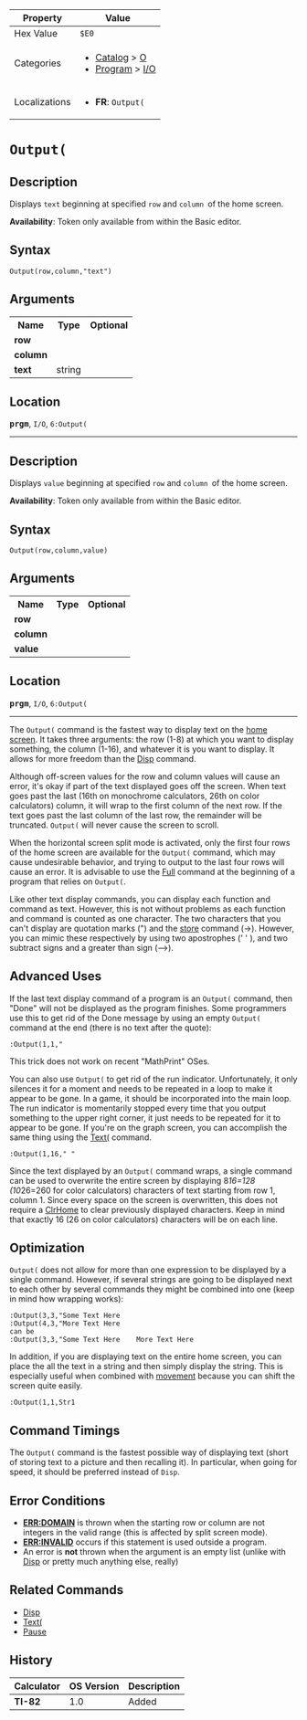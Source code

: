 | Property      | Value |
|---------------|-------|
| Hex Value     | `$E0`|
| Categories    | <ul><li>[Catalog](<../categories/Catalog.md>) > [O](<../categories/Catalog.md#O>)</li><li>[Program](<../categories/Program.md>) > [I/O](<../categories/Program.md#I/O>)</li></ul> |
| Localizations | <ul><li><b>FR</b>: `Output(`</li></ul> |

# `Output(`

## Description
Displays `text` beginning at specified `row` and `column `of the home screen.


<b>Availability</b>: Token only available from within the Basic editor.

## Syntax
`Output(row,column,"text")`

## Arguments
<table>
<tr><th>Name</th><th>Type</th><th>Optional</th></tr>

<tr><td><b>row</b></td><td></td><td></td></tr>

<tr><td><b>column</b></td><td></td><td></td></tr>

<tr><td><b>text</b></td><td>string</td><td></td></tr>

</table>

## Location
<tt><kbd><b>prgm</b></kbd></tt>, `I/O`, `6:Output(`
<hr>

## Description
Displays `value` beginning at specified `row` and `column `of the home screen.


<b>Availability</b>: Token only available from within the Basic editor.

## Syntax
`Output(row,column,value)`

## Arguments
<table>
<tr><th>Name</th><th>Type</th><th>Optional</th></tr>

<tr><td><b>row</b></td><td></td><td></td></tr>

<tr><td><b>column</b></td><td></td><td></td></tr>

<tr><td><b>value</b></td><td></td><td></td></tr>

</table>

## Location
<tt><kbd><b>prgm</b></kbd></tt>, `I/O`, `6:Output(`
<hr>

The `Output(` command is the fastest way to display text on the [home screen](/homescreen). It takes three arguments: the row (1-8) at which you want to display something, the column (1-16), and whatever it is you want to display. It allows for more freedom than the [Disp](/disp) command.

Although off-screen values for the row and column values will cause an error, it's okay if part of the text displayed goes off the screen. When text goes past the last (16th on monochrome calculators, 26th on color calculators) column, it will wrap to the first column of the next row. If the text goes past the last column of the last row, the remainder will be truncated. `Output(` will never cause the screen to scroll.

When the horizontal screen split mode is activated, only the first four rows of the home screen are available for the `Output(` command, which may cause undesirable behavior, and trying to output to the last four rows will cause an error. It is advisable to use the [Full](/full) command at the beginning of a program that relies on `Output(`.

Like other text display commands, you can display each function and command as text. However, this is not without problems as each function and command is counted as one character. The two characters that you can't display are quotation marks (") and the [store](/store) command (→). However, you can mimic these respectively by using two apostrophes (' ' ), and two subtract signs and a greater than sign (—>).

## Advanced Uses

If the last text display command of a program is an `Output(` command, then "Done" will not be displayed as the program finishes. Some programmers use this to get rid of the Done message by using an empty `Output(` command at the end (there is no text after the quote):

```ti-basic
:Output(1,1,"
```

This trick does not work on recent "MathPrint" OSes.

You can also use `Output(` to get rid of the run indicator. Unfortunately, it only silences it for a moment and needs to be repeated in a loop to make it appear to be gone. In a game, it should be incorporated into the main loop. The run indicator is momentarily stopped every time that you output something to the upper right corner, it just needs to be repeated for it to appear to be gone. If you're on the graph screen, you can accomplish the same thing using the [Text(](/text) command.

```ti-basic
:Output(1,16," "
```

Since the text displayed by an `Output(` command wraps, a single command can be used to overwrite the entire screen by displaying 8*16=128 (10*26=260 for color calculators) characters of text starting from row 1, column 1. Since every space on the screen is overwritten, this does not require a [ClrHome](/clrhome) to clear previously displayed characters. Keep in mind that exactly 16 (26 on color calculators) characters will be on each line.

## Optimization

`Output(` does not allow for more than one expression to be displayed by a single command. However, if several strings are going to be displayed next to each other by several commands they might be combined into one (keep in mind how wrapping works):

```ti-basic
:Output(3,3,"Some Text Here
:Output(4,3,"More Text Here
can be
:Output(3,3,"Some Text Here    More Text Here
```

In addition, if you are displaying text on the entire home screen, you can place the all the text in a string and then simply display the string. This is especially useful when combined with [movement](/movement) because you can shift the screen quite easily.

```ti-basic
:Output(1,1,Str1
```

## Command Timings

The `Output(` command is the fastest possible way of displaying text (short of storing text to a picture and then recalling it). In particular, when going for speed, it should be preferred instead of `Disp`.

## Error Conditions

*   **[ERR:DOMAIN](/errors#domain)** is thrown when the starting row or column are not integers in the valid range (this is affected by split screen mode).
*   **[ERR:INVALID](/errors#invalid)** occurs if this statement is used outside a program.
*   An error is **not** thrown when the argument is an empty list (unlike with [Disp](/disp) or pretty much anything else, really)

## Related Commands

*   [Disp](/disp)
*   [Text(](/text)
*   [Pause](/pause)

## History
| Calculator | OS Version | Description |
|------------|------------|-------------|
| <b>TI-82</b> | 1.0 | Added |


